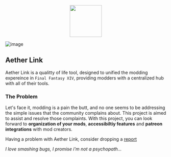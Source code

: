 <p align="center">
  <img width="100" height="100" src="https://user-images.githubusercontent.com/6223536/139126676-43993fad-e0db-48d2-9f5d-2d3c1145714c.png">
</p>

![image](https://user-images.githubusercontent.com/6223536/139125085-8e8edb11-fc99-476d-b8f3-c6a0a91a25e5.png)

## Aether Link
Aether Link is a qualitty of life tool, designed to unified the modding expereince in `Final Fantasy XIV`, providing modders with a centralized hub with all of their tools.

### The Problem
Let's face it, modding is a pain the butt, and no one seems to be addressing the simple issues that the community complains about. This project is aimed to assist and resolve those complaints. With this project, you can look forward to **organization of your mods**, **accessibiltiy features** and **patreon integrations** with mod creators.



Having a problem with Aether Link, consider dropping a [report](https://github.com/smultar/aether.link/issues)

*I love smashing bugs, I promise i'm not a psychopath...*
